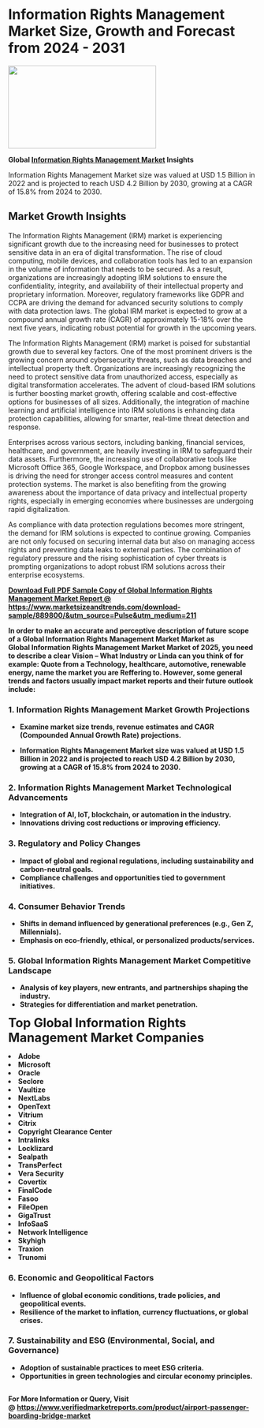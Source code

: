 <H1>Information Rights Management Market Size, Growth and Forecast from 2024 - 2031</H1><img class="aligncenter size-medium wp-image-584254" src="https://thirdeyenews.in/wp-content/uploads/2024/09/Global-Market-Research-300x168.jpeg" alt="" width="300" height="168" /><p><strong>Global&nbsp;<a href="https://www.marketsizeandtrends.com/download-sample/889800/&amp;utm_source=Pulse&amp;utm_medium=211">Information Rights Management Market</a> Insights</strong></p><p>Information Rights Management Market size was valued at USD 1.5 Billion in 2022 and is projected to reach USD 4.2 Billion by 2030, growing at a CAGR of 15.8% from 2024 to 2030.</p><p><h2>Market Growth Insights</h2> <p>The Information Rights Management (IRM) market is experiencing significant growth due to the increasing need for businesses to protect sensitive data in an era of digital transformation. The rise of cloud computing, mobile devices, and collaboration tools has led to an expansion in the volume of information that needs to be secured. As a result, organizations are increasingly adopting IRM solutions to ensure the confidentiality, integrity, and availability of their intellectual property and proprietary information. Moreover, regulatory frameworks like GDPR and CCPA are driving the demand for advanced security solutions to comply with data protection laws. The global IRM market is expected to grow at a compound annual growth rate (CAGR) of approximately 15-18% over the next five years, indicating robust potential for growth in the upcoming years.</p> <p><strong><a href="#"></a></strong></p> <p>The Information Rights Management (IRM) market is poised for substantial growth due to several key factors. One of the most prominent drivers is the growing concern around cybersecurity threats, such as data breaches and intellectual property theft. Organizations are increasingly recognizing the need to protect sensitive data from unauthorized access, especially as digital transformation accelerates. The advent of cloud-based IRM solutions is further boosting market growth, offering scalable and cost-effective options for businesses of all sizes. Additionally, the integration of machine learning and artificial intelligence into IRM solutions is enhancing data protection capabilities, allowing for smarter, real-time threat detection and response.</p> <p>Enterprises across various sectors, including banking, financial services, healthcare, and government, are heavily investing in IRM to safeguard their data assets. Furthermore, the increasing use of collaborative tools like Microsoft Office 365, Google Workspace, and Dropbox among businesses is driving the need for stronger access control measures and content protection systems. The market is also benefiting from the growing awareness about the importance of data privacy and intellectual property rights, especially in emerging economies where businesses are undergoing rapid digitalization.</p> <p>As compliance with data protection regulations becomes more stringent, the demand for IRM solutions is expected to continue growing. Companies are not only focused on securing internal data but also on managing access rights and preventing data leaks to external parties. The combination of regulatory pressure and the rising sophistication of cyber threats is prompting organizations to adopt robust IRM solutions across their enterprise ecosystems.</p> <p><strong><a href="#"></p><p><span class=""><strong>Download Full PDF Sample Copy of Global Information Rights Management Market Report</strong> @ <a href="https://www.marketsizeandtrends.com/download-sample/889800/&amp;utm_source=Pulse&amp;utm_medium=211" target="_blank">https://www.marketsizeandtrends.com/download-sample/889800/&amp;utm_source=Pulse&amp;utm_medium=211</a></span></p><p>In order to make an accurate and perceptive description of future scope of a Global&nbsp;Information Rights Management Market Market as Global&nbsp;Information Rights Management Market Market of 2025, you need to describe a clear Vision &ndash; What Industry or Linda can you think of for example: Quote from a Technology, healthcare, automotive, renewable energy, name the market you are Reffering to. However, some general trends and factors usually impact market reports and their future outlook include:</p><h3>1.&nbsp;<strong>Information Rights Management Market Growth Projections</strong></h3><ul><li>Examine market size trends, revenue estimates and CAGR (Compounded Annual Growth Rate) projections.</li><li><p>Information Rights Management Market size was valued at USD 1.5 Billion in 2022 and is projected to reach USD 4.2 Billion by 2030, growing at a CAGR of 15.8% from 2024 to 2030.</p></li></ul><h3>2.&nbsp;<strong>Information Rights Management Market Technological Advancements</strong></h3><ul><li>Integration of AI, IoT, blockchain, or automation in the industry.</li><li>Innovations driving cost reductions or improving efficiency.</li></ul><h3>3.&nbsp;<strong>Regulatory and Policy Changes</strong></h3><ul><li>Impact of global and regional regulations, including sustainability and carbon-neutral goals.</li><li>Compliance challenges and opportunities tied to government initiatives.</li></ul><h3>4.&nbsp;<strong>Consumer Behavior Trends</strong></h3><ul><li>Shifts in demand influenced by generational preferences (e.g., Gen Z, Millennials).</li><li>Emphasis on eco-friendly, ethical, or personalized products/services.</li></ul><h3>5.&nbsp;<strong>Global Information Rights Management Market Competitive Landscape</strong></h3><ul><li>Analysis of key players, new entrants, and partnerships shaping the industry.</li><li>Strategies for differentiation and market penetration.</li></ul><p data-pm-slice="1 1 []"><span style="color: inherit; font-family: inherit; font-size: 25px;">Top Global Information Rights Management Market Companies</span></p><div class="" data-test-id=""><p><li>Adobe</li><li> Microsoft</li><li> Oracle</li><li> Seclore</li><li> Vaultize</li><li> NextLabs</li><li> OpenText</li><li> Vitrium</li><li> Citrix</li><li> Copyright Clearance Center</li><li> Intralinks</li><li> Locklizard</li><li> Sealpath</li><li> TransPerfect</li><li> Vera Security</li><li> Covertix</li><li> FinalCode</li><li> Fasoo</li><li> FileOpen</li><li> GigaTrust</li><li> InfoSaaS</li><li> Network Intelligence</li><li> Skyhigh</li><li> Traxion</li><li> Trunomi</li></p></div><h3>6.&nbsp;<strong>Economic and Geopolitical Factors</strong></h3><ul><li>Influence of global economic conditions, trade policies, and geopolitical events.</li><li>Resilience of the market to inflation, currency fluctuations, or global crises.</li></ul><h3>7.&nbsp;<strong>Sustainability and ESG (Environmental, Social, and Governance)</strong></h3><ul><li>Adoption of sustainable practices to meet ESG criteria.</li><li>Opportunities in green technologies and circular economy principles.</li></ul><h2><strong style="font-size: 14px;">For More Information or Query, Visit @&nbsp;</strong><a style="background-color: #ffffff; font-size: 14px;" href="https://www.marketsizeandtrends.com/report/information-rights-management-market-/" target="_blank">https://www.verifiedmarketreports.com/product/airport-passenger-boarding-bridge-market</a></h2>
